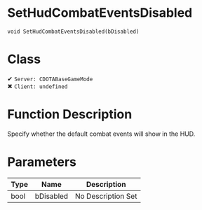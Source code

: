 # SetHudCombatEventsDisabled
```
void SetHudCombatEventsDisabled(bDisabled)
```
# Class
✔ `Server: CDOTABaseGameMode`  
✖ `Client: undefined`  

# Function Description
Specify whether the default combat events will show in the HUD.
# Parameters
Type|Name|Description
--|--|--
bool|bDisabled|No Description Set
